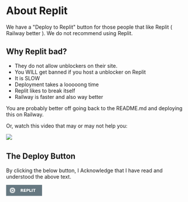 # About Replit

We have a "Deploy to Replit" button for those people that like Replit ( Railway better ). We do not recommend using Replit.

## Why Replit bad?

* They do not allow unblockers on their site.
* You WILL get banned if you host a unblocker on Replit
* It is SLOW
* Deployment takes a looooong time
* Replit likes to break itself
* Railway is faster and also way better

You are probably better off going back to the README.md and deploying this on Railway.

Or, watch this video that may or may not help you:

<a title="Yeah I know this video is kinda bad" href="https://www.youtube-nocookie.com/embed/H8ZH_mkfPUY?mute=1&autoplay=1"><img height="30px" src="https://img.shields.io/badge/RICKROLL-A6A9AA?style=for-the-badge&logoColor=white"><img></a>


## The Deploy Button

By clicking the below button, I Acknowledge that I have read and understood the above text.

<a href="https://repl.it/github/IDontCodee/Amethyst"><img height="30px" src="https://raw.githubusercontent.com/IDontCodee/Amethyst/main/deploy/replit.svg"><img></a>